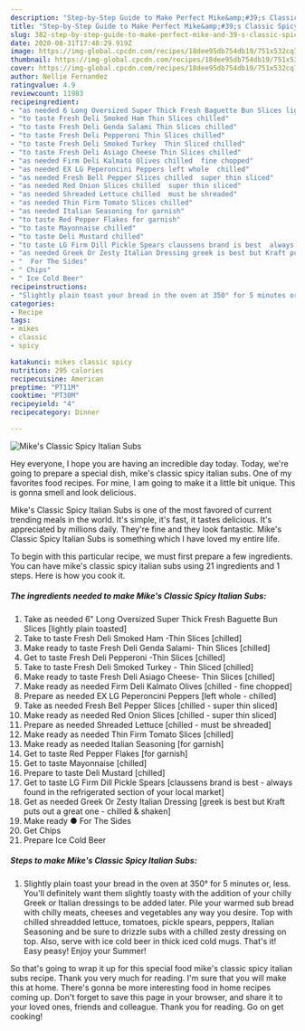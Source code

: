 ```yaml
---
description: "Step-by-Step Guide to Make Perfect Mike&amp;#39;s Classic Spicy Italian Subs"
title: "Step-by-Step Guide to Make Perfect Mike&amp;#39;s Classic Spicy Italian Subs"
slug: 382-step-by-step-guide-to-make-perfect-mike-and-39-s-classic-spicy-italian-subs
date: 2020-08-31T17:48:29.919Z
image: https://img-global.cpcdn.com/recipes/18dee95db754db19/751x532cq70/mikes-classic-spicy-italian-subs-recipe-main-photo.jpg
thumbnail: https://img-global.cpcdn.com/recipes/18dee95db754db19/751x532cq70/mikes-classic-spicy-italian-subs-recipe-main-photo.jpg
cover: https://img-global.cpcdn.com/recipes/18dee95db754db19/751x532cq70/mikes-classic-spicy-italian-subs-recipe-main-photo.jpg
author: Nellie Fernandez
ratingvalue: 4.9
reviewcount: 11983
recipeingredient:
- "as needed 6 Long Oversized Super Thick Fresh Baguette Bun Slices lightly plain toasted"
- "to taste Fresh Deli Smoked Ham Thin Slices chilled"
- "to taste Fresh Deli Genda Salami Thin Slices chilled"
- "to taste Fresh Deli Pepperoni Thin Slices chilled"
- "to taste Fresh Deli Smoked Turkey  Thin Sliced chilled"
- "to taste Fresh Deli Asiago Cheese Thin Slices chilled"
- "as needed Firm Deli Kalmato Olives chilled  fine chopped"
- "as needed EX LG Peperoncini Peppers left whole  chilled"
- "as needed Fresh Bell Pepper Slices chilled  super thin sliced"
- "as needed Red Onion Slices chilled  super thin sliced"
- "as needed Shreaded Lettuce chilled  must be shreaded"
- "as needed Thin Firm Tomato Slices chilled"
- "as needed Italian Seasoning for garnish"
- "to taste Red Pepper Flakes for garnish"
- "to taste Mayonnaise chilled"
- "to taste Deli Mustard chilled"
- "to taste LG Firm Dill Pickle Spears claussens brand is best  always found in the refrigerated section of your local market"
- "as needed Greek Or Zesty Italian Dressing greek is best but Kraft puts out a great one  chilled  shaken"
- "  For The Sides"
- " Chips"
- " Ice Cold Beer"
recipeinstructions:
- "Slightly plain toast your bread in the oven at 350° for 5 minutes or, less. You&#39;ll definitely want them slightly toasty with the addition of your chilly Greek or Italian dressings to be added later. Pile your warmed sub bread with chilly meats, cheeses and vegetables any way you desire. Top with chilled shreadded lettuce, tomatoes, pickle spears, peppers, Italian Seasoning and be sure to drizzle subs with a chilled zesty dressing on top. Also, serve with ice cold beer in thick iced cold mugs. That&#39;s it! Easy peasy! Enjoy your Summer!"
categories:
- Recipe
tags:
- mikes
- classic
- spicy

katakunci: mikes classic spicy 
nutrition: 295 calories
recipecuisine: American
preptime: "PT11M"
cooktime: "PT30M"
recipeyield: "4"
recipecategory: Dinner

---
```



![Mike&#39;s Classic Spicy Italian Subs](https://img-global.cpcdn.com/recipes/18dee95db754db19/751x532cq70/mikes-classic-spicy-italian-subs-recipe-main-photo.jpg)

Hey everyone, I hope you are having an incredible day today. Today, we're going to prepare a special dish, mike&#39;s classic spicy italian subs. One of my favorites food recipes. For mine, I am going to make it a little bit unique. This is gonna smell and look delicious.



Mike&#39;s Classic Spicy Italian Subs is one of the most favored of current trending meals in the world. It's simple, it's fast, it tastes delicious. It's appreciated by millions daily. They're fine and they look fantastic. Mike&#39;s Classic Spicy Italian Subs is something which I have loved my entire life.


To begin with this particular recipe, we must first prepare a few ingredients. You can have mike&#39;s classic spicy italian subs using 21 ingredients and 1 steps. Here is how you cook it.

<!--inarticleads1-->

##### The ingredients needed to make Mike&#39;s Classic Spicy Italian Subs:

1. Take as needed 6&#34; Long Oversized Super Thick Fresh Baguette Bun Slices [lightly plain toasted]
1. Take to taste Fresh Deli Smoked Ham -Thin Slices [chilled]
1. Make ready to taste Fresh Deli Genda Salami- Thin Slices [chilled]
1. Get to taste Fresh Deli Pepperoni -Thin Slices [chilled]
1. Take to taste Fresh Deli Smoked Turkey - Thin Sliced [chilled]
1. Make ready to taste Fresh Deli Asiago Cheese- Thin Slices [chilled]
1. Make ready as needed Firm Deli Kalmato Olives [chilled - fine chopped]
1. Prepare as needed EX LG Peperoncini Peppers [left whole - chilled]
1. Take as needed Fresh Bell Pepper Slices [chilled - super thin sliced]
1. Make ready as needed Red Onion Slices [chilled - super thin sliced]
1. Prepare as needed Shreaded Lettuce [chilled - must be shreaded]
1. Make ready as needed Thin Firm Tomato Slices [chilled]
1. Make ready as needed Italian Seasoning [for garnish]
1. Get to taste Red Pepper Flakes [for garnish]
1. Get to taste Mayonnaise [chilled]
1. Prepare to taste Deli Mustard [chilled]
1. Get to taste LG Firm Dill Pickle Spears [claussens brand is best - always found in the refrigerated section of your local market]
1. Get as needed Greek Or Zesty Italian Dressing [greek is best but Kraft puts out a great one - chilled &amp; shaken]
1. Make ready  ● For The Sides
1. Get  Chips
1. Prepare  Ice Cold Beer




<!--inarticleads2-->

##### Steps to make Mike&#39;s Classic Spicy Italian Subs:

1. Slightly plain toast your bread in the oven at 350° for 5 minutes or, less. You&#39;ll definitely want them slightly toasty with the addition of your chilly Greek or Italian dressings to be added later. Pile your warmed sub bread with chilly meats, cheeses and vegetables any way you desire. Top with chilled shreadded lettuce, tomatoes, pickle spears, peppers, Italian Seasoning and be sure to drizzle subs with a chilled zesty dressing on top. Also, serve with ice cold beer in thick iced cold mugs. That&#39;s it! Easy peasy! Enjoy your Summer!




So that's going to wrap it up for this special food mike&#39;s classic spicy italian subs recipe. Thank you very much for reading. I'm sure that you will make this at home. There's gonna be more interesting food in home recipes coming up. Don't forget to save this page in your browser, and share it to your loved ones, friends and colleague. Thank you for reading. Go on get cooking!
